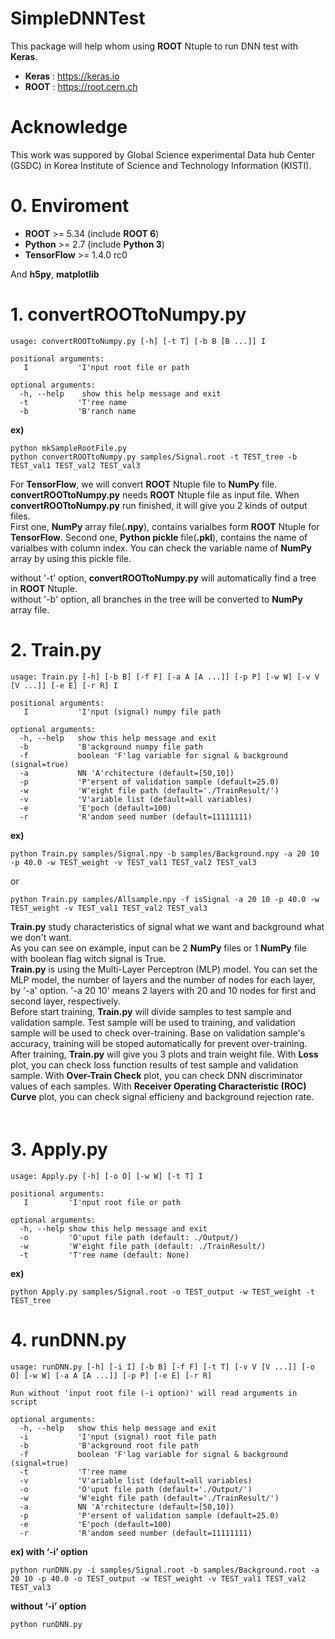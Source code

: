# SimpleDNNTest
This package will help whom using __ROOT__ Ntuple to run DNN test with __Keras__.  
  
- __Keras__ : https://keras.io  
- __ROOT__ : https://root.cern.ch  

# Acknowledge
This work was suppored by Global Science experimental Data hub Center (GSDC) in Korea Institute of Science and Technology Information (KISTI).

# 0. Enviroment

- __ROOT__ >= 5.34 (include __ROOT 6__)  
- __Python__ >= 2.7 (include __Python 3__)  
- __TensorFlow__ >= 1.4.0 rc0  

And __h5py__, __matplotlib__  
  
# 1. convertROOTtoNumpy.py  
```
usage: convertROOTtoNumpy.py [-h] [-t T] [-b B [B ...]] I  
  
positional arguments:  
   I           'I'nput root file or path  
  
optional arguments:  
  -h, --help    show this help message and exit  
  -t           'T'ree name  
  -b           'B'ranch name  
```    
__ex)__
```
python mkSampleRootFile.py  
python convertROOTtoNumpy.py samples/Signal.root -t TEST_tree -b TEST_val1 TEST_val2 TEST_val3  
```

For __TensorFlow__, we will convert __ROOT__ Ntuple file to __NumPy__ file.  
__convertROOTtoNumpy.py__ needs __ROOT__ Ntuple file as input file. When __convertROOTtoNumpy.py__ run finished, it will give you 2 kinds of output files.  
First one, __NumPy__ array file(__.npy__), contains varialbes form __ROOT__ Ntuple for __TensorFlow__. Second one, __Python pickle__ file(__.pkl__), contains the name of varialbes with column index. You can check the variable name of __NumPy__ array by using this pickle file.  
  
without '-t' option, __convertROOTtoNumpy.py__ will automatically find a tree in __ROOT__ Ntuple.  
without '-b' option, all branches in the tree will be converted to __NumPy__ array file.  
  
# 2. Train.py  
```
usage: Train.py [-h] [-b B] [-f F] [-a A [A ...]] [-p P] [-w W] [-v V [V ...]] [-e E] [-r R] I  
  
positional arguments:  
   I           'I'nput (signal) numpy file path  
  
optional arguments:  
  -h, --help   show this help message and exit  
  -b           'B'ackground numpy file path  
  -f           boolean 'F'lag variable for signal & background (signal=true)  
  -a           NN 'A'rchitecture (default=[50,10])  
  -p           'P'ersent of validation sample (default=25.0)  
  -w           'W'eight file path (default='./TrainResult/')  
  -v           'V'ariable list (default=all variables)  
  -e           'E'poch (default=100)  
  -r           'R'andom seed number (default=11111111)  
```

__ex)__    
```
python Train.py samples/Signal.npy -b samples/Background.npy -a 20 10 -p 40.0 -w TEST_weight -v TEST_val1 TEST_val2 TEST_val3  
```
or
```
python Train.py samples/Allsample.npy -f isSignal -a 20 10 -p 40.0 -w TEST_weight -v TEST_val1 TEST_val2 TEST_val3  
```  
  
__Train.py__ study characteristics of signal what we want and background what we don't want.  
As you can see on example, input can be 2 __NumPy__ files or 1 __NumPy__ file with boolean flag witch signal is True.  
__Train.py__ is using the Multi-Layer Perceptron (MLP) model. You can set the MLP model, the number of layers and the number of nodes for each layer, by '-a' option. '-a 20 10' means 2 layers with 20 and 10 nodes for first and second layer, respectively.  
Before start training, __Train.py__ will divide samples to test sample and validation sample. Test sample will be used to training, and validation sample will be used to check over-training. Base on validation sample's accuracy, training will be stoped automatically for prevent over-training.  
After training, __Train.py__ will give you 3 plots and train weight file. With __Loss__ plot, you can check loss function results of test sample and validation sample. With __Over-Train Check__ plot, you can check DNN discriminator values of each samples. With __Receiver Operating Characteristic (ROC) Curve__ plot, you can check signal efficieny and background rejection rate.  
　　
# 3. Apply.py  
```
usage: Apply.py [-h] [-o O] [-w W] [-t T] I  
  
positional arguments:  
   I         'I'nput root file or path  
  
optional arguments:  
  -h, --help show this help message and exit  
  -o         'O'uput file path (default: ./Output/)  
  -w         'W'eight file path (default: ./TrainResult/)  
  -t         'T'ree name (default: None)  
```

__ex)__
```
python Apply.py samples/Signal.root -o TEST_output -w TEST_weight -t TEST_tree  
```

# 4. runDNN.py  
```
usage: runDNN.py [-h] [-i I] [-b B] [-f F] [-t T] [-v V [V ...]] [-o O] [-w W] [-a A [A ...]] [-p P] [-e E] [-r R]  
  
Run without 'input root file (-i option)' will read arguments in script  
  
optional arguments:  
  -h, --help   show this help message and exit  
  -i           'I'nput (signal) root file path   
  -b           'B'ackground root file path  
  -f           boolean 'F'lag variable for signal & background (signal=true)  
  -t           'T'ree name  
  -v           'V'ariable list (default=all variables)  
  -o           'O'uput file path (default='./Output/')  
  -w           'W'eight file path (default='./TrainResult/')  
  -a           NN 'A'rchitecture (default=[50,10])  
  -p           'P'ersent of validation sample (default=25.0)  
  -e           'E'poch (default=100)  
  -r           'R'andom seed number (default=11111111)  
```

__ex) with ‘-i’ option__   
```
python runDNN.py -i samples/Signal.root -b samples/Background.root -a 20 10 -p 40.0 -o TEST_output -w TEST_weight -v TEST_val1 TEST_val2 TEST_val3  
```    
__without ‘-i’ option__
```
python runDNN.py  
```
